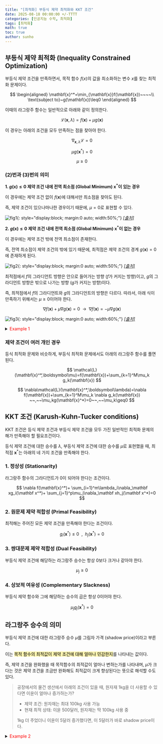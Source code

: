 ```yaml
---
title: "[최적화] 부등식 제약 최적화와 KKT 조건"
date: 2025-08-18 00:00:00 +/-TTTT
categories: [인공지능 수학, 최적화]
tags: [최적화]
math: true
toc: true
author: sunho
---
```


## 부등식 제약 최적화 (Inequality Constrained Optimization)

부등식 제약 조건을 만족하면서, 목적 함수 $f(x)$의 값을 최소화하는 변수 $x$를 찾는 최적화 문제이다.

$$
\begin{aligned}
\mathbf{x}^*=\min_{\mathbf{x}}f(\mathbf{x})~~~~\\
\text{subject to}~g(\mathbf{x})\leq0
\end{aligned}
$$

이때의 라그랑주 함수는 일반적으로 아래와 같이 정의한다.

$$
\mathcal{L}(\mathbf{x},\lambda)=f(\mathbf{x})+\mu g(\mathbf{x})
$$

이 경우는 아래의 조건을 모두 만족하는 점을 찾아야 한다.

$$
\begin{equation}\nabla_{\mathbf{x},\lambda}\mathcal{L}=0\end{equation}
$$

$$
\begin{equation}\mu g(\mathbf{x}^*)=0\end{equation}
$$

$$
\begin{equation}\mu\geq0\end{equation}
$$

### $(2)$번과 $(3)$번의 의미

**1. $g(\mathbf{x})\leq0$ 제약 조건 내에 전역 최소점 (Global Minimum) $\mathbf{x}^*$이 있는 경우**

이 경우에는 제약 조건 없이 $f(\mathbf{x})$에 대해서만 최소점을 찾아도 된다.

즉, 제약 조건이 있으나마나한 경우이기 때문에, $\mu=0$로 표현할 수 있다.

![fig1](mlm/o18-1.png){: style="display:block; margin:0 auto; width:50%;"}
_[[출처]](https://medium.com/data-science/lagrange-multipliers-kkt-conditions-duality-intuitively-explained-de09f645b068)_

**2. $g(\mathbf{x})\leq0$ 제약 조건 내에 전역 최소점 (Global Minimum) $\mathbf{x}^*$이 없는 경우**

이 경우에는 제약 조건 밖에 전역 최소점이 존재한다.

즉, 전역 최소점이 제약 조건의 밖에 있기 때문에, 최적점은 제약 조건의 경계 $g(\mathbf{x})=0$에 존재하게 된다.

![fig2](mlm/o18-2.png){: style="display:block; margin:0 auto; width:50%;"}
_[[출처]](https://medium.com/data-science/lagrange-multipliers-kkt-conditions-duality-intuitively-explained-de09f645b068)_

최적점에서 $f$의 그라디언트 방향은 안으로 들어가는 방향 ($f$가 커지는 방향)이고, $g$의 그라디언트 방향은 밖으로 나가는 방향 ($g$가 커지는 방향)이다.

즉, 최적점에서 $f$의 그라디언트와 $g$의 그라디언트의 방향은 다르다. 따라서, 아래 식이 만족하기 위해서는 $\mu\geq0$이어야 한다.

$$
\nabla f(\mathbf{x})+\mu\nabla g(\mathbf{x})=0
~~\to~~\nabla f(\mathbf{x})=-\mu\nabla g(\mathbf{x})
$$

![fig3](mlm/o18-3.png){: style="display:block; margin:0 auto; width:60%;"}
_[[출처]](https://medium.com/data-science/lagrange-multipliers-kkt-conditions-duality-intuitively-explained-de09f645b068)_

<details>
<summary><font color='#FF0000'>Example 1</font></summary>
<div markdown="1">



</div>
</details>

### 제약 조건이 여러 개인 경우

등식 최적화 문제와 비슷하게, 부등식 최적화 문제에서도 아래의 라그랑주 함수를 풀면 된다.

$$
\mathcal{L}(\mathbf{x}^*,\boldsymbol\mu)=f(\mathbf{x})+\sum_{k=1}^M\mu_k g_k(\mathbf{x})
$$

$$
\nabla\mathcal{L}(\mathbf{x}^*,\boldsymbol\lambda)=\nabla f(\mathbf{x})+\sum_{k=1}^M\mu_k \nabla g_k(\mathbf{x})
~~,~~\mu_kg(\mathbf{x}^*)=0~~,~~\mu_k\geq0
$$

## KKT 조건 (Karush-Kuhn-Tucker conditions)

KKT 조건은 등식 제약 조건과 부등식 제약 조건을 모두 가진 일반적인 최적화 문제의 해가 만족해야 할 필요조건이다.

등식 제약 조건에 대한 승수를 $\lambda$, 부등식 제약 조건에 대한 승수를 $\mu$로 표현했을 때, 최적점 $\mathbf{x}^*$는 아래의 네 가지 조건을 만족해야 한다.

### 1. 정상성 (Stationarity)

라그랑주 함수의 그라디언트가 $0$이 되어야 한다는 조건이다.
        
$$
\nabla f(\mathbf{x}^*)+
\sum_{i=1}^m\lambda_i\nabla_\mathbf xg_i(\mathbf x^*)+
\sum_{j=1}^p\mu_j\nabla_\mathbf xh_j(\mathbf x^*)=0
$$

        
### 2. 원문제 제약 적합성 (Primal Feasibility)

최적해는 주어진 모든 제약 조건을 만족해야 한다는 조건이다.
        
$$
g_i(\mathbf x^*)\leq0~~,~~h_j(\mathbf x^*)=0
$$
        
### 3. 쌍대문제 제약 적합성 (Dual Feasibility)

부등식 제약 조건에 해당하는 라그랑주 승수는 항상 0보다 크거나 같아야 한다.

$$
\mu_j\geq0
$$
        
### 4. 상보적 여유성 (Complementary Slackness)

부등식 제약 함수와 그에 해당하는 승수의 곱은 항상 0이어야 한다.

$$
\mu_j g_j(\mathbf x^*)=0
$$



## 라그랑주 승수의 의미

부등식 제약 조건에 대한 라그랑주 승수 $\mu$를 그림자 가격 (shadow price)이라고 부른다.

이는 <mark style='background-color: #fff5b1'>목적 함수의 최적값이 제약 조건에 대해 얼마나 민감한지</mark>를 나타내는 값이다.

즉, 제약 조건을 완화했을 때 목적함수의 최적값이 얼마나 변하는가를 나타내며, $\mu$가 크다는 것은 제약 조건을 조금만 완화해도 최적값이 크게 향상된다는 뜻으로 해석할 수도 있다.

> 공장에서의 물건 생산에서 아래의 조건이 있을 때, 원자재 1kg을 더 사용할 수 있다면 이윤이 얼마나 증가하는가?
>
> - 제약 조건: 원자재는 최대 100kg 사용 가능
> - 현재 최적 상태: 이윤 500달러, 원자재는 딱 100kg 사용 중
>
> 1kg 더 주었더니 이윤이 5달러 증가했다면, 이 5달러가 바로 shadow price이다.

<details>
<summary><font color='red'>Example 2</font></summary>
<div markdown="1">



</div>
</details>
